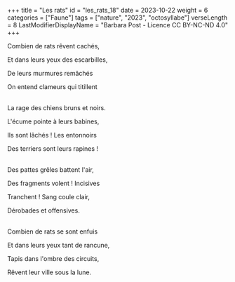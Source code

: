 +++
title = "Les rats"
id = "les_rats_18"
date = 2023-10-22
weight = 6
categories = ["Faune"]
tags = ["nature", "2023", "octosyllabe"]
verseLength = 8
LastModifierDisplayName = "Barbara Post - Licence CC BY-NC-ND 4.0"
+++

Combien de rats rêvent cachés,

Et dans leurs yeux des escarbilles,

De leurs murmures remâchés

On entend clameurs qui titillent

 \
La rage des chiens bruns et noirs.

L'écume pointe à leurs babines,

Ils sont lâchés ! Les entonnoirs

Des terriers sont leurs rapines !

 \
Des pattes grêles battent l'air,

Des fragments volent ! Incisives

Tranchent ! Sang coule clair,

Dérobades et offensives.

 \
Combien de rats se sont enfuis

Et dans leurs yeux tant de rancune,

Tapis dans l'ombre des circuits,

Rêvent leur ville sous la lune.
